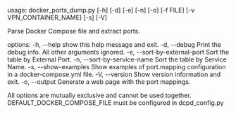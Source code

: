 usage: docker_ports_dump.py [-h] [-d] [-e] [-n] [-o] [-f FILE] [-v VPN_CONTAINER_NAME] [-s] [-V]

Parse Docker Compose file and extract ports.

options:
  -h, --help                   show this help message and exit.
  -d, --debug                  Print the debug info. All other arguments ignored.
  -e, --sort-by-external-port  Sort the table by External Port.
  -n, --sort-by-service-name   Sort the table by Service Name.
  -s, --show-examples          Show examples of port.mapping configuration in a docker-compose.yml file.
  -V, --version                Show version information and exit.
  -o, --output                 Generate a web page with the port mappings.

All options are mutually exclusive and cannot be used together.
DEFAULT_DOCKER_COMPOSE_FILE must be configured in dcpd_config.py